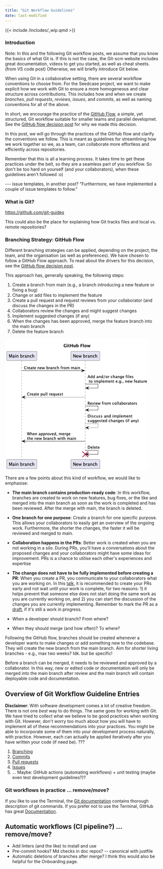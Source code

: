 ```yaml
---
title: "Git Workflow Guidelines"
date: last-modified
---
```


{{< include /includes/_wip.qmd >}}

### Introduction

Note: In this and the following Git workflow posts, we assume that you know the basics of what Git is. If this is not the case, the Git-scm website includes great documentation, videos to get you started, as well as cheat sheets. (from VS code post)
Otherwise, we will briefly introduce Git below.

When using Git in a collaborative setting, there are several workflow conventions to choose from. For the Seedcase project, we want to make explicit how we work with Git to ensure a more homogeneous and clear structure across contributions. This includes how and when we create *branches*, *pull requests*, *reviews*, *issues*, and *commits*, as well as naming conventions for all of the above.

In short, we encourage the practice of the [GitHub Flow](https://docs.github.com/en/get-started/quickstart/github-flow), a simple, yet structured, Git workflow suitable for smaller teams and parallel developmet. See the [GitHub flow decision post](../why-github-flow/index.md) for why we made this decision.

In this post, we will go through the practices of the GitHub flow and clarify the conventions we follow. This is meant as guidelines for streamlining how we work together so we, as a team, can collaborate more effortless and efficiently across repositories.

Remember that this is all a learning process. It takes time to get these practices under the belt, so they are a seamless part of you workflow. So don't be too hard on yourself (and your collaborators), when these guidelines aren't followed :o)

--- issue templates, in another post? "Furthermore, we have implemented a couple of issue templates to follow."

### What is Git?

https://github.com/git-guides

This could also be the place for explaining how Git tracks files and local vs. remote repositories?

### Branching Strategy: GitHub Flow

Different branching strategies can be applied, depending on the project, the team, and the organisation (as well as preferences). We have chosen to follow a GitHub Flow approach. To read about the drivers for this decision, see the [GitHub flow decision post](../why-github-flow/index.md).

This approach has, generally speaking, the following steps:

1. Create a branch from main (e.g., a branch introducing a new feature or fixing a bug)
2. Change or add files to implement the feature
3. Create a pull request and request reviews from your collaborator (and discuss the changes in the PR)
4. Collaborators review the changes and might suggest changes
5. Implement suggested changes (if any)
6. When the changes has been approved, merge the feature branch into the main branch
7. Delete the feature branch

![Example of the GitHub flow showing the process of creating and merging a feature branch](/entries/images/github-flow.png)

There are a few points about this kind of workflow, we would like to emphasise:

- **The main branch contains production-ready code**: In this workflow, branches are created to work on new features, bug fixes, or the like and merged into the main branch as soon as the work is completed and has been reviewed. After the merge with main, the branch is deleted.
- **One branch for one purpose**: Create a branch for one specific purpose. This allows your collaborators to easily get an overview of the ongoing work. Furthermore, the shorter the changes, the faster it will be reviewed and merged to main.
- **Collaboration happens in the PRs**: Better work is created when you are not working in a silo. During PRs, you'll have a conversations about the proposed changes and your collaborators might have some ideas for improvement. PRs is a chance to utilise each other's experiences and expertise
- **The change does not have to be fully implemented before creating a PR**: When you create a PR, you communicate to your collaborators what you are working on. In this [talk](https://www.youtube.com/watch?v=vCwuZfK0VG4), it is recommended to create your PRs early and not wait until your work is complete, for two reasons: 1) it helps prevent that someone else does not start doing the same work as you are currently working on, and 2) you can start the discussion of the changes you are currently implementing. Remember to mark the PR as a [draft](https://docs.github.com/en/pull-requests/collaborating-with-pull-requests/proposing-changes-to-your-work-with-pull-requests/changing-the-stage-of-a-pull-request#converting-a-pull-request-to-a-draft), if it's still a work in progress.

- When a developer should branch? From where?
- When they should merge (and how often)? To where?

Following the GitHub flow, branches should be created whenever a developer wants to make changes or add something new to the codebase. They will create the new branch from the main branch. Aim for shorter living branches - e.g., max two weeks? Idk. but be specific!

Before a branch can be merged, it needs to be reviewed and approved by a collaborator. In this way, new or edited code or documentation will only be merged into the main branch after review and the main branch will contain deployable code and documentation.

## Overview of Git Workflow Guideline Entries

**Disclaimer**: With software development comes a lot of creative freedom. There is not one *best* way to do things. The same goes for working with Git. We have tried to collect what we believe to be good practices when working with Git. However, don't worry too much about how you will have to implement all of these recommendations into your practices. You might be able to incorporate some of them into your development process naturally, with practice. However, each can actually be applied iteratively after you have written your code (if need be). ???

1. [Branching](branching.md)
2. [Commits](commits.md)
3. [Pull requests](prs.md)
4. [Issues](issues.md)
5. ... Maybe: GitHub actions (automating workflows) + unit testing (maybe even test development guidelines?)?

### Git workflows in practice ... remove/move?

If you like to use the Terminal, the [Git documentation](https://git-scm.com/docs) contains thorough description of git commands.
If you prefer not to use the Terminal, GitHub has great [Documentation](https://docs.github.com/en).

## Automatic workflows (CI pipeline?) ... remove/move?

- Add linters (and the like) to install and use
- Pre-commit hooks? Md checks in doc repos? -- canonical with justfile
- Automatic deletions of branches after merge?
I think this would also be helpful for the Onboarding page.

